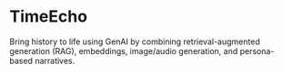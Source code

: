 # TimeEcho
Bring history to life using GenAI by combining retrieval-augmented generation (RAG), embeddings, image/audio generation, and persona-based narratives.
